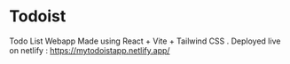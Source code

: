 # Todoist
Todo List Webapp Made using React + Vite + Tailwind CSS . Deployed live on netlify : https://mytodoistapp.netlify.app/
